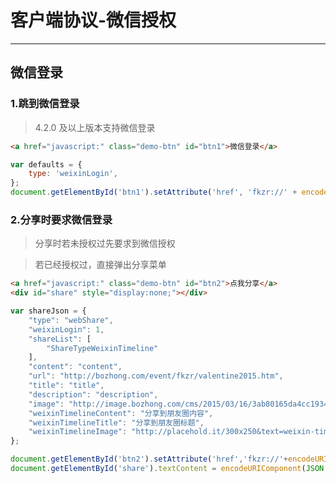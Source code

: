 # 客户端协议-微信授权

---

## 微信登录

### 1.跳到微信登录

> 4.2.0 及以上版本支持微信登录 

````html
<a href="javascript:" class="demo-btn" id="btn1">微信登录</a>
````
			

````javascript
var defaults = {
	type: 'weixinLogin',
};
document.getElementById('btn1').setAttribute('href', 'fkzr://' + encodeURIComponent(JSON.stringify(defaults)));

````

### 2.分享时要求微信登录

> 分享时若未授权过先要求到微信授权

> 若已经授权过，直接弹出分享菜单

````html
<a href="javascript:" class="demo-btn" id="btn2">点我分享</a>
<div id="share" style="display:none;"></div>
````

````javascript
var shareJson = {
    "type": "webShare",
    "weixinLogin": 1,
    "shareList": [
        "ShareTypeWeixinTimeline"
    ],
    "content": "content",
    "url": "http://bozhong.com/event/fkzr/valentine2015.htm",
    "title": "title",
    "description": "description",
    "image": "http://image.bozhong.com/cms/2015/03/16/3ab80165da4cc1934e64959902cb11ec826223.jpg",
    "weixinTimelineContent": "分享到朋友圈内容",
    "weixinTimelineTitle": "分享到朋友圈标题",
    "weixinTimelineImage": "http://placehold.it/300x250&text=weixin-timeline"
};

document.getElementById('btn2').setAttribute('href','fkzr://'+encodeURIComponent(JSON.stringify(shareJson)));
document.getElementById('share').textContent = encodeURIComponent(JSON.stringify(shareJson));
````